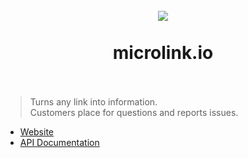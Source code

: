 <h1 align="center">
  <br>
  <img src="https://microlink.io/preview.png"/>
  <br>
  <br>
  microlink.io
  <br>
  <br>
</h1>


> Turns any link into information. <br>
> Customers place for questions and reports issues.

- [Website](https://microlink.io)
- [API Documentation](https://docs.microlink.io)
